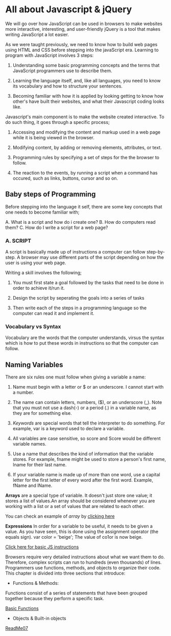 # All about Javascript & jQuery

We will go over how JavaScript can be used in browsers to make websites more interactive, interesting, and user-friendly jQuery is a tool that makes  writing JavaScript a lot easier.

 As we were taught previously, we need to know how to build web pages using HTML and CSS before stepping into the javaScript era. Learning to program with JavaScript involves 3 steps:

1. Understanding some basic programming concepts and the terms that JavaScript programmers use to describe them.

2. Learning the language itself, and, like all languages, you need to know its vocabulary and how to structure your sentences.

3. Becoming familiar with how it is applied by looking getting to know how other's have built their websites, and what their Javascript coding looks like.

Javascript's main component is to make the website created interactive. To do such thing, it goes through a specific process;

1. Accessing and modifying the content and markup used in a web page while it is being viewed in the browser.

2. Modifying content, by adding or removing elements, attributes, or text.

3. Programming rules by specifying a set of steps for the the browser to follow.

4. The reaction to the events, by running a script when a command has occured, such as links, buttons, cursor and so on.

## Baby steps of Programming

Before stepping into the language it self, there are some key concepts that one needs to become familiar with;

A. What is a script and how do i create one?
B. How do computers read them?
C. How do I write a script for a web page?

### A. SCRIPT

A script is basically made up of instructions a computer can follow step-by-step. A browser may use different parts of the script depending on how the user is using your web page.

Writing a skill involves the following;

1. You must first state a goal followed by the tasks that need to be done in order to achieve it/run it.

2. Design the script by seperating the goals into a series of tasks

3. Then write each of the steps in a programming language so the computer can read it and implement it.

### Vocabulary vs Syntax

Vocabulary are the words that the computer understands, virsus the syntax which is how to put these words in instructions so that the computer can follow.

## Naming Variables

There are six rules one must follow when giving a variable a name:

1. Name must begin with a letter or $ or an underscore. I cannot start with a number.

2. The name can contain letters, numbers, ($), or an underscore (_). Note that you must not use a dash(-) or a period (.) in a variable name, as they are for something else.

3. *Keywords* are special words that tell the interpreter to do something. For example, var is a keyword used to declare a variable.

4. All variables are case sensitive, so score and Score would be different variable names.

5. Use a name that describes the kind of information that the variable stores. For example, fname might be used to store a person's first name, lname for their last name.

6. If your variable name is made
up of more than one word, use a capital letter for the first letter of every word after the first word. Example, fName and lName.

**Arrays** are a special type of variable. It doesn't just store one value; it stores a list of values.An array should be considered whenever you are working with a list or a set of values that are related to each other.

You can check an example of *array* by [clicking here](https://miro.medium.com/max/470/1*oNiNLXLML6i0kknHkOGArQ.png)

**Expressions** In order for a variable to be useful, it needs to be given a value. As you have seen, this is done using the assignment operator (the equals sign).
var color = 'beige'; The value of co1or is now beige.

[Click here for basic JS instructions](https://i.ytimg.com/vi/tgsmr9m0qSU/maxresdefault.jpg)

 Browsers require very detailed instructions about what we want them to do. Therefore, complex scripts can run to hundreds (even thousands) of lines. Programmers use functions, methods, and objects to organize their code. This chapter is divided into three sections that introduce:

- Functions & Methods:

 Functions consist of a series of statements
that have been grouped together because they perform a specific task.

[Basic Functions](https://www.10bestdesign.com/blog/content/images/2019/03/181.jpg)

- Objects & Built-in objects

[ReadMe07](https://ayahariri.github.io/Reading-Notes/Read07)